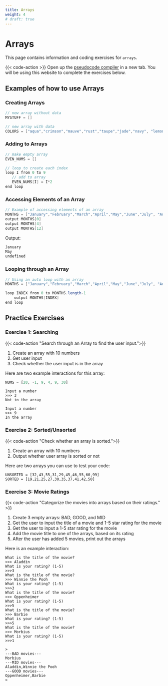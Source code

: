 ```yaml
---
title: Arrays
weight: 4
# draft: true
---
```

# Arrays

This page contains information and coding exercises for `arrays`.

{{< code-action >}} Open up the [pseudocode compiler](http://ibcomp.fis.edu/pseudocode/pcode.html) in a new tab. You will be using this website to complete the exercises below.


## Examples of how to use Arrays

### Creating Arrays
```java
// new array without data
MYSTUFF = []

// new array with data
COLORS = ["aqua","crimson","mauve","rust","taupe","jade","navy", "lemon"]
```

### Adding to Arrays
```java
// make empty array
EVEN_NUMS = []

// loop to create each index
loop I from 0 to 9
   // add to array
   EVEN_NUMS[I] = I*2
end loop
```


### Accessing Elements of an Array
```java
// Example of accessing elements of an array
MONTHS = ["January","February","March","April","May","June","July", "August", "September","October","November","December"]
output MONTHS[0]
output MONTHS[4]
output MONTHS[12]
```

Output:

```java
January
May
undefined
```
### Looping through an Array

```java
// Using an auto loop with an array
MONTHS = ["January","February","March","April","May","June","July", "August", "September","October","November","December"]

loop INDEX from 0 to MONTHS.length-1
    output MONTHS[INDEX]
end loop
```

## Practice Exercises


### Exercise 1: Searching

{{< code-action "Search through an Array to find the user input.">}} 
  1. Create an array with 10 numbers
  2. Get user input
  3. Check whether the user input is in the array

Here are two example interactions for this array:
```python
NUMS = [20, -1, 9, 4, 9, 30]
```
```shell
Input a number
>>> 3
Not in the array
```
```shell
Input a number
>>> 9
In the array
```

### Exercise 2: Sorted/Unsorted

{{< code-action "Check whether an array is sorted.">}} 
1. Create an array with 10 numbers
2. Output whether user array is sorted or not 

Here are two arrays you can use to test your code:
```shell
UNSORTED = [32,43,55,31,29,45,46,55,60,99]
SORTED = [19,21,25,27,30,35,37,41,42,50]
```

### Exercise 3: Movie Ratings

{{< code-action "Categorize the movies into arrays based on their ratings." >}} 
  1. Create 3 empty arrays: BAD, GOOD, and MID
  2. Get the user to input the title of a movie and 1-5 star rating for the movie
  3. Get the user to input a 1-5 star rating for the movie
  4. Add the movie title to one of the arrays, based on its rating
  5. After the user has added 5 movies, print out the arrays

Here is an example interaction:
```shell
What is the title of the movie?
>>> Aladdin
What is your rating? (1-5)
>>>3
What is the title of the movie?
>>> Winnie the Pooh
What is your rating? (1-5)
>>>3
What is the title of the movie?
>>> Oppenheimer
What is your rating? (1-5)
>>>5
What is the title of the movie?
>>> Barbie
What is your rating? (1-5)
>>>5
What is the title of the movie?
>>> Morbius
What is your rating? (1-5)
>>>1
```
```shell
>
---BAD movies---
Morbius
---MID movies---
Aladdin,Winnie the Pooh
---GOOD movies---
Oppenheimer,Barbie
>
```